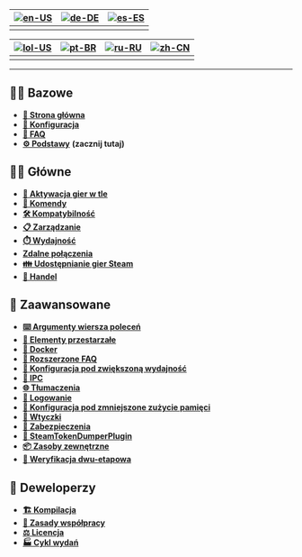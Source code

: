 | [![en-US](https://raw.githubusercontent.com/hjnilsson/country-flags/master/png100px/us.png)](https://github.com/JustArchiNET/ArchiSteamFarm/wiki/Home-pl-PL) | [![de-DE](https://raw.githubusercontent.com/hjnilsson/country-flags/master/png100px/de.png)](https://github.com/JustArchiNET/ArchiSteamFarm/wiki/Home-de-DE) | [![es-ES](https://raw.githubusercontent.com/hjnilsson/country-flags/master/png100px/es.png)](https://github.com/JustArchiNET/ArchiSteamFarm/wiki/Home-es-ES) |
| ------------------------------------------------------------------------------------------------------------------------------------------------------------ | ------------------------------------------------------------------------------------------------------------------------------------------------------------ | ------------------------------------------------------------------------------------------------------------------------------------------------------------ |
|                                                                                                                                                              |                                                                                                                                                              |                                                                                                                                                              |

| [![lol-US](https://raw.githubusercontent.com/JustArchiNET/ArchiSteamFarm/main/resources/lol-US.png)](https://github.com/JustArchiNET/ArchiSteamFarm/wiki/Home-lol-US) | [![pt-BR](https://raw.githubusercontent.com/hjnilsson/country-flags/master/png100px/br.png)](https://github.com/JustArchiNET/ArchiSteamFarm/wiki/Home-pt-BR) | [![ru-RU](https://raw.githubusercontent.com/hjnilsson/country-flags/master/png100px/ru.png)](https://github.com/JustArchiNET/ArchiSteamFarm/wiki/Home-ru-RU) | [![zh-CN](https://raw.githubusercontent.com/hjnilsson/country-flags/master/png100px/cn.png)](https://github.com/JustArchiNET/ArchiSteamFarm/wiki/Home-zh-CN) |
| --------------------------------------------------------------------------------------------------------------------------------------------------------------------- | ------------------------------------------------------------------------------------------------------------------------------------------------------------ | ------------------------------------------------------------------------------------------------------------------------------------------------------------ | ------------------------------------------------------------------------------------------------------------------------------------------------------------ |
|                                                                                                                                                                       |                                                                                                                                                              |                                                                                                                                                              |                                                                                                                                                              |

***

## 👨‍🏫 Bazowe

* **[🏡 Strona główna](https://github.com/JustArchiNET/ArchiSteamFarm/wiki/Home-pl-PL)**
* **[🔧 Konfiguracja](https://github.com/JustArchiNET/ArchiSteamFarm/wiki/Configuration-pl-PL)**
* **[💬 FAQ](https://github.com/JustArchiNET/ArchiSteamFarm/wiki/FAQ-pl-PL)**
* **[⚙️ Podstawy](https://github.com/JustArchiNET/ArchiSteamFarm/wiki/Setting-up-pl-PL)** **(zacznij tutaj)**


## 👨‍🎓 Główne

* **[👥 Aktywacja gier w tle](https://github.com/JustArchiNET/ArchiSteamFarm/wiki/Background-games-redeemer-pl-PL)**
* **[📢 Komendy](https://github.com/JustArchiNET/ArchiSteamFarm/wiki/Commands-pl-PL)**
* **[🛠️ Kompatybilność](https://github.com/JustArchiNET/ArchiSteamFarm/wiki/Compatibility-pl-PL)**
* **[📋 Zarządzanie](https://github.com/JustArchiNET/ArchiSteamFarm/wiki/Management)**
* **[⏱️ Wydajność](https://github.com/JustArchiNET/ArchiSteamFarm/wiki/Performance)**
* **[Zdalne połączenia](https://github.com/JustArchiNET/ArchiSteamFarm/wiki/Remote-communication)**
* **[👪 Udostępnianie gier Steam](https://github.com/JustArchiNET/ArchiSteamFarm/wiki/Steam-Family-Sharing)**
* **[🔄 Handel](https://github.com/JustArchiNET/ArchiSteamFarm/wiki/Trading)**


## 🧙 Zaawansowane

* **[⌨️ Argumenty wiersza poleceń](https://github.com/JustArchiNET/ArchiSteamFarm/wiki/Command-line-arguments-pl-PL)**
* **[🚧 Elementy przestarzałe](https://github.com/JustArchiNET/ArchiSteamFarm/wiki/Deprecation-pl-PL)**
* **[🐳 Docker](https://github.com/JustArchiNET/ArchiSteamFarm/wiki/Docker-pl-PL)**
* **[🤔 Rozszerzone FAQ](https://github.com/JustArchiNET/ArchiSteamFarm/wiki/Extended-FAQ-pl-PL)**
* **[🚀 Konfiguracja pod zwiększoną wydajność](https://github.com/JustArchiNET/ArchiSteamFarm/wiki/High-performance-setup-pl-PL)**
* **[🔗 IPC](https://github.com/JustArchiNET/ArchiSteamFarm/wiki/IPC-pl-PL)**
* **[🌐 Tłumaczenia](https://github.com/JustArchiNET/ArchiSteamFarm/wiki/Localization)**
* **[📝 Logowanie](https://github.com/JustArchiNET/ArchiSteamFarm/wiki/Logging)**
* **[💾 Konfiguracja pod zmniejszone zużycie pamięci](https://github.com/JustArchiNET/ArchiSteamFarm/wiki/Low-memory-setup)**
* **[🔌 Wtyczki](https://github.com/JustArchiNET/ArchiSteamFarm/wiki/Plugins-pl-PL)**
* **[🔐 Zabezpieczenia](https://github.com/JustArchiNET/ArchiSteamFarm/wiki/Security-pl-PL)**
* **[🧩 SteamTokenDumperPlugin](https://github.com/JustArchiNET/ArchiSteamFarm/wiki/SteamTokenDumperPlugin-pl-PL)**
* **[📦 Zasoby zewnętrzne](https://github.com/JustArchiNET/ArchiSteamFarm/wiki/Third-party-pl-PL)**
* **[📵 Weryfikacja dwu-etapowa](https://github.com/JustArchiNET/ArchiSteamFarm/wiki/Two-factor-authentication-pl-PL)**


## 👷 Deweloperzy

* **[🏗️ Kompilacja](https://github.com/JustArchiNET/ArchiSteamFarm/wiki/Compilation-pl-PL)**
* **[🤝 Zasady współpracy](https://github.com/JustArchiNET/ArchiSteamFarm/blob/main/.github/CONTRIBUTING.md)**
* **[⚖️ Licencja](https://github.com/JustArchiNET/ArchiSteamFarm/wiki/License-pl-PL)**
* **[🏭 Cykl wydań](https://github.com/JustArchiNET/ArchiSteamFarm/wiki/Release-cycle-pl-PL)**